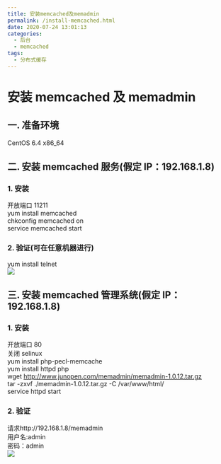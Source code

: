 ```yaml
---
title: 安装memcached及memadmin
permalink: /install-memcached.html
date: 2020-07-24 13:01:13
categories:
  - 后台
  - memcached
tags:
  - 分布式缓存
---
```


# 安装 memcached 及 memadmin

## 一. 准备环境

CentOS 6.4 x86_64

## 二. 安装 memcached 服务(假定 IP：192.168.1.8)

### 1. 安装

开放端口 11211  
yum install memcached  
chkconfig memcached on  
service memcached start

### 2. 验证(可在任意机器进行)

yum install telnet  
![](https://gitee.com/wangshibiao/blog_picBed2/raw/master/images/20200724130459.png)

## 三. 安装 memcached 管理系统(假定 IP：192.168.1.8)

### 1. 安装

开放端口 80  
关闭 selinux  
yum install php-pecl-memcache  
yum install httpd php  
wget http://www.junopen.com/memadmin/memadmin-1.0.12.tar.gz  
tar -zxvf ./memadmin-1.0.12.tar.gz -C /var/www/html/  
service httpd start

### 2. 验证

请求http://192.168.1.8/memadmin  
用户名:admin  
密码：admin  
![](https://gitee.com/wangshibiao/blog_picBed2/raw/master/images/20200724130606.png)
